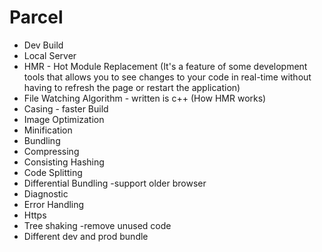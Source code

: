 # Parcel
- Dev Build
- Local Server
- HMR - Hot Module Replacement (It's a feature of some development tools that allows you to see changes to your code in real-time without having to refresh the page or restart the application)
- File Watching Algorithm - written is c++ (How HMR works)
- Casing - faster Build
- Image Optimization
- Minification 
- Bundling
- Compressing
- Consisting Hashing
- Code Splitting
- Differential Bundling -support older browser
- Diagnostic
- Error Handling
- Https
- Tree shaking -remove unused code
- Different dev and prod bundle